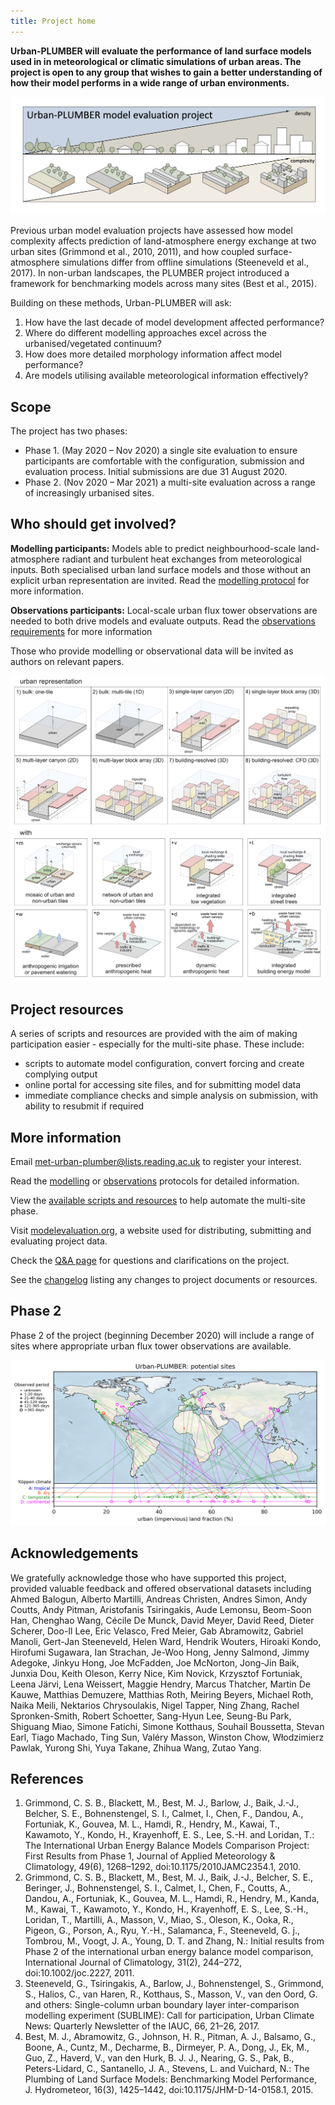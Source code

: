 ```yaml
---
title: Project home
---
```


**Urban-PLUMBER will evaluate the performance of land surface models used in in meteorological or climatic simulations of urban areas. The project is open to any group that wishes to gain a better understanding of how their model performs in a wide range of urban environments.**

![](/img/schematic.png)

Previous urban model evaluation projects have assessed how model complexity affects prediction of land-atmosphere energy exchange at two urban sites (Grimmond et al., 2010, 2011), and how coupled surface-atmosphere simulations differ from offline simulations (Steeneveld et al., 2017). In non-urban landscapes, the PLUMBER project introduced a framework for benchmarking models across many sites (Best et al., 2015).

Building on these methods, Urban-PLUMBER will ask: 

1. How have the last decade of model development affected performance? 
2. Where do different modelling approaches excel across the urbanised/vegetated continuum?
3. How does more detailed morphology information affect model performance?
4. Are models utilising available meteorological information effectively?

## Scope

The project has two phases:

- Phase 1. (May 2020 – Nov 2020) a single site evaluation to ensure participants are comfortable with the configuration, submission and evaluation process. Initial submissions are due 31 August 2020.
- Phase 2. (Nov 2020 – Mar 2021) a multi-site evaluation across a range of increasingly urbanised sites.

## Who should get involved?

**Modelling participants:** Models able to predict neighbourhood-scale land-atmosphere radiant and turbulent heat exchanges from meteorological inputs. Both specialised urban land surface models and those without an explicit urban representation are invited. Read the [modelling protocol](/static/Urban-PLUMBER_protocol_v1.pdf) for more information.

**Observations participants:** Local-scale urban flux tower observations are needed to both drive models and evaluate outputs. Read the [observations requirements](/static/Urban-PLUMBER_observations_protocol.pdf) for more information

Those who provide modelling or observational data will be invited as authors on relevant papers.

![Models](/img/UP_classification_2021-01-28.jpg)

## Project resources

A series of scripts and resources are provided with the aim of making participation easier - especially for the multi-site phase. These include:

- scripts to automate model configuration, convert forcing and create complying output
- online portal for accessing site files, and for submitting model data
- immediate compliance checks and simple analysis on submission, with ability to resubmit if required

## More information

Email [met-urban-plumber@lists.reading.ac.uk](mailto:met-urban-plumber@lists.reading.ac.uk) to register your interest.

Read the [modelling](/static/Urban-PLUMBER_protocol_v1.pdf) or [observations](/static/Urban-PLUMBER_observations_protocol.pdf) protocols for detailed information.

View the [available scripts and resources](https://bitbucket.org/matlipson/urban-plumber/src/master/) to help automate the multi-site phase.

Visit [modelevaluation.org](https://modelevaluation.org/), a website used for distributing, submitting and evaluating project data.

Check the [Q&A page](/qanda/) for questions and clarifications on the project.

See the [changelog](/changelog/) listing any changes to project documents or resources.

<!-- ![Timeline](/img/UP_Timeline_website.png) -->

## Phase 2

Phase 2 of the project (beginning December 2020) will include a range of sites where appropriate urban flux tower observations are available.

![Phase 2](/img/UP_potential_sites.png)

## Acknowledgements
We gratefully acknowledge those who have supported this project, provided valuable feedback and offered observational datasets including 
Ahmed Balogun, Alberto Martilli, Andreas Christen, Andres Simon, Andy Coutts, Andy Pitman, Aristofanis Tsiringakis, Aude Lemonsu, Beom-Soon Han, Chenghao Wang, Cécile De Munck, David Meyer, David Reed, Dieter Scherer, Doo-Il Lee, Eric Velasco, Fred Meier, Gab Abramowitz, Gabriel Manoli, Gert-Jan Steeneveld, Helen Ward, Hendrik Wouters, Hiroaki Kondo, Hirofumi Sugawara, Ian Strachan, Je-Woo Hong, Jenny Salmond, Jimmy Adegoke, Jinkyu Hong, Joe McFadden, Joe McNorton, Jong-Jin Baik, Junxia Dou, Keith Oleson, Kerry Nice, Kim Novick, Krzysztof Fortuniak, Leena Järvi, Lena Weissert, Maggie Hendry, Marcus Thatcher, Martin De Kauwe, Matthias Demuzere, Matthias Roth, Meiring Beyers, Michael Roth, Naika Meili, Nektarios Chrysoulakis, Nigel Tapper, Ning Zhang, Rachel Spronken-Smith, Robert Schoetter, Sang-Hyun Lee, Seung-Bu Park, Shiguang Miao, Simone Fatichi, Simone Kotthaus, Souhail Boussetta, Stevan Earl, Tiago Machado, Ting Sun, Valéry Masson, Winston Chow, Włodzimierz Pawlak, Yurong Shi, Yuya Takane, Zhihua Wang, Zutao Yang.

## References

1. Grimmond, C. S. B., Blackett, M., Best, M. J., Barlow, J., Baik, J.-J., Belcher, S. E., Bohnenstengel, S. I., Calmet, I., Chen, F., Dandou, A., Fortuniak, K., Gouvea, M. L., Hamdi, R., Hendry, M., Kawai, T., Kawamoto, Y., Kondo, H., Krayenhoff, E. S., Lee, S.-H. and Loridan, T.: The International Urban Energy Balance Models Comparison Project: First Results from Phase 1, Journal of Applied Meteorology & Climatology, 49(6), 1268–1292, doi:10.1175/2010JAMC2354.1, 2010.
2. Grimmond, C. S. B., Blackett, M., Best, M. J., Baik, J.-J., Belcher, S. E., Beringer, J., Bohnenstengel, S. I., Calmet, I., Chen, F., Coutts, A., Dandou, A., Fortuniak, K., Gouvea, M. L., Hamdi, R., Hendry, M., Kanda, M., Kawai, T., Kawamoto, Y., Kondo, H., Krayenhoff, E. S., Lee, S.-H., Loridan, T., Martilli, A., Masson, V., Miao, S., Oleson, K., Ooka, R., Pigeon, G., Porson, A., Ryu, Y.-H., Salamanca, F., Steeneveld, G. j., Tombrou, M., Voogt, J. A., Young, D. T. and Zhang, N.: Initial results from Phase 2 of the international urban energy balance model comparison, International Journal of Climatology, 31(2), 244–272, doi:10.1002/joc.2227, 2011.
3. Steeneveld, G., Tsiringakis, A., Barlow, J., Bohnenstengel, S., Grimmond, S., Halios, C., van Haren, R., Kotthaus, S., Masson, V., van den Oord, G. and others: Single-column urban boundary layer inter-comparison modelling experiment (SUBLIME): Call for participation, Urban Climate News: Quarterly Newsletter of the IAUC, 66, 21–26, 2017.
4. Best, M. J., Abramowitz, G., Johnson, H. R., Pitman, A. J., Balsamo, G., Boone, A., Cuntz, M., Decharme, B., Dirmeyer, P. A., Dong, J., Ek, M., Guo, Z., Haverd, V., van den Hurk, B. J. J., Nearing, G. S., Pak, B., Peters-Lidard, C., Santanello, J. A., Stevens, L. and Vuichard, N.: The Plumbing of Land Surface Models: Benchmarking Model Performance, J. Hydrometeor, 16(3), 1425–1442, doi:10.1175/JHM-D-14-0158.1, 2015.

